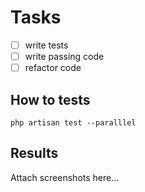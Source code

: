# Tasks

- [ ] write tests
- [ ] write passing code
- [ ] refactor code

## How to tests

```shell
php artisan test --paralllel
```

## Results

Attach screenshots here...
